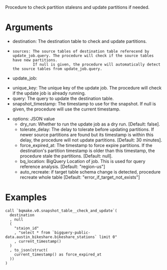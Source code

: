 Procedure to check partition stalesns and update partitions if needed.

Arguments
====

- destination: The destination table to check and update partitions.
-     sources: The source tables of destination table referecend by update_job.query. The procedure will check if the source tables have new partitions.
               If null is given, the procedure will automatically detect the source tables from update_job.query.
-  update_job:
  * unique_key: The unique key of the update job. The procedure will check if the update job is already running.
  * query: The query to update the destination table.
  * snapshot_timestamp: The timestamp to use for the snapshot. If null is given, the procedure will use the current timestamp.
- options: JSON value
  * dry_run: Whether to run the update job as a dry run. [Default: false].
  * tolerate_delay: The delay to tolerate before updating partitions. If newer source partitions are found but its timestamp is within this delay, the procedure will not update partitions. [Default: 30 minutes].
  * force_expired_at: The timestamp to force expire partitions. If the destination's partition timestamp is older than this timestamp, the procedure stale the partitions. [Default: null].
  * bq_location: BigQuery Location of job. This is used for query reference analysis. [Default: "region-us"]
  * auto_recreate: if target table schema change is detected, procedure recreate whole table [Default: "error_if_target_not_exists"]

Examples
===

```
call `bqmake.v0.snapshot_table__check_and_update`(
  destination
  , null
  (
    "staion_id"
    , "select * from `bigquery-public-data.austin_bikeshare.bikeshare_stations` limit 0"
    , current_timestamp()
  )
  , to_json(struct(
    current_timestamp() as force_expired_at
  ))
)
```

